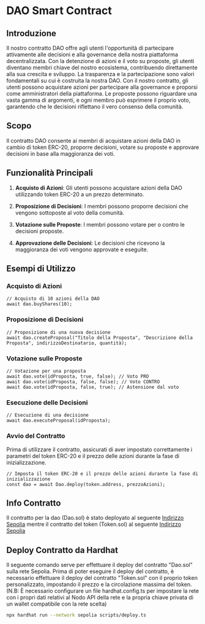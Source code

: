 # DAO Smart Contract

## Introduzione

Il nostro contratto DAO offre agli utenti l'opportunità di partecipare attivamente alle decisioni e alla governance della nostra piattaforma decentralizzata. Con la detenzione di azioni e il voto su proposte, gli utenti diventano membri chiave del nostro ecosistema, contribuendo direttamente alla sua crescita e sviluppo. La trasparenza e la partecipazione sono valori fondamentali su cui è costruita la nostra DAO. Con il nostro contratto, gli utenti possono acquistare azioni per partecipare alla governance e proporsi come amministratori della piattaforma. Le proposte possono riguardare una vasta gamma di argomenti, e ogni membro può esprimere il proprio voto, garantendo che le decisioni riflettano il vero consenso della comunità.

## Scopo

Il contratto DAO consente ai membri di acquistare azioni della DAO in cambio di token ERC-20, proporre decisioni, votare su proposte e approvare decisioni in base alla maggioranza dei voti.

## Funzionalità Principali

1. **Acquisto di Azioni**: Gli utenti possono acquistare azioni della DAO utilizzando token ERC-20 a un prezzo determinato.

2. **Proposizione di Decisioni**: I membri possono proporre decisioni che vengono sottoposte al voto della comunità.

3. **Votazione sulle Proposte**: I membri possono votare per o contro le decisioni proposte.

4. **Approvazione delle Decisioni**: Le decisioni che ricevono la maggioranza dei voti vengono approvate e eseguite.

## Esempi di Utilizzo

### Acquisto di Azioni

```solidity
// Acquisto di 10 azioni della DAO
await dao.buyShares(10);
```

### Proposizione di Decisioni

```solidity
// Proposizione di una nuova decisione
await dao.createProposal("Titolo della Proposta", "Descrizione della Proposta", indirizzoDestinatario, quantità);
```

### Votazione sulle Proposte

```solidity
// Votazione per una proposta
await dao.vote(idProposta, true, false); // Voto PRO
await dao.vote(idProposta, false, false); // Voto CONTRO
await dao.vote(idProposta, false, true); // Astensione dal voto
```

### Esecuzione delle Decisioni

```solidity
// Esecuzione di una decisione
await dao.executeProposal(idProposta);
```

### Avvio del Contratto
Prima di utilizzare il contratto, assicurati di aver impostato correttamente i parametri del token ERC-20 e il prezzo delle azioni durante la fase di inizializzazione.

```solidity
// Imposta il token ERC-20 e il prezzo delle azioni durante la fase di inizializzazione
const dao = await Dao.deploy(token.address, prezzoAzioni);
```

## Info Contratto 
Il contratto per la dao (Dao.sol) è stato deployato al seguente [Indirizzo Sepolia](https://sepolia.etherscan.io/address/0x19df5326011eD1798b899F267cd49B57e39Aeda0) mentre il contratto del token (Token.sol) al seguente [Indirizzo Sepolia](https://sepolia.etherscan.io/address/0x6f0615c3ddd5362da3f3a0d46562a406ab9fbf00)

## Deploy Contratto da Hardhat
Il seguente comando serve per effettuare il deploy del contratto "Dao.sol" sulla rete Sepolia. Prima di poter eseguire il deploy del contratto, è necessario effettuare il deploy del contratto "Token.sol" con il proprio token personalizzato, impostando il prezzo e la circolazione massima del token. (N.B: È necessario configurare un file hardhat.config.ts per impostare la rete con i propri dati relativi al Nodo API della rete e la propria chiave privata di un wallet compatibile con la rete scelta)

```zsh
npx hardhat run --network sepolia scripts/deploy.ts
```
